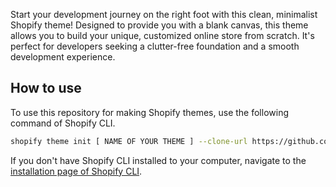 Start your development journey on the right foot with this clean, minimalist Shopify theme! Designed to provide you with a blank canvas, this theme allows you to build your unique, customized online store from scratch. It's perfect for developers seeking a clutter-free foundation and a smooth development experience.

## How to use

To use this repository for making Shopify themes, use the following command of Shopify CLI.

```sh
shopify theme init [ NAME OF YOUR THEME ] --clone-url https://github.com/irshadck/shopify-clean-theme.git
```

If you don't have Shopify CLI installed to your computer, navigate to the [installation page of Shopify CLI](https://shopify.dev/themes/tools/cli/installation).

